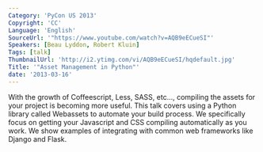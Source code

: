 ```yaml
---
Category: 'PyCon US 2013'
Copyright: 'CC'
Language: 'English'
SourceUrl: '"https://www.youtube.com/watch?v=AQB9eECueSI"'
Speakers: [Beau Lyddon, Robert Kluin]
Tags: [talk]
ThumbnailUrl: 'http://i2.ytimg.com/vi/AQB9eECueSI/hqdefault.jpg'
Title: '"Asset Management in Python"'
date: '2013-03-16'
---
```

With the growth of Coffeescript, Less, SASS, etc..., compiling the assets for your project is becoming more useful.  This talk covers using a Python library called Webassets to automate your build process.  We specifically focus on getting your Javascript and CSS compiling automatically as you work.  We show examples of integrating with common web frameworks like Django and Flask.
